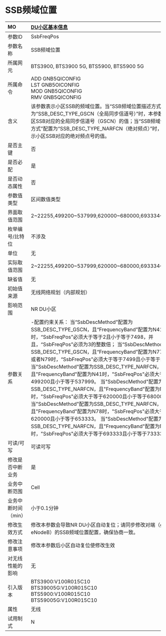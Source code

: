 # SSB频域位置<table><thread><tr><th align = "left">MO</th><th align = "left"><a href = "index.html#SSB频域位置-22">DU小区基本信息</a></td></tr></thread><tbody><tr><td>参数ID</td><td>SsbFreqPos</td></tr><tr><td>参数名称</td><td>SSB频域位置</td></tr><tr><td>所属网元</td><td>BTS3900, BTS3900 5G, BTS5900, BTS5900 5G</td></tr><tr><td>所属命令</td><td>ADD GNB5QICONFIG<br>LST GNB5OICONFIG<br>MOD GNB5QICONFIG<br>RMV GNB5QICONFIG</td></tr><tr><td>含义</td><td>该参数表示小区SSB的频域位置。当“SSB频域位置描述方式”配置为“SSB_DESC_TYPE_GSCN（全局同步信道号）”时，本参数表示小区SSB对应的全局同步信道号（GSCN）的值；当“SSB频域位置描述方式”配置为“SSB_DESC_TYPE_NARFCN（绝对频点）”时，本参数表示小区SSB对应的绝对频点号的值。</td></tr><tr><td>是否主键</td><td>否</td></tr><tr><td>是否必配</td><td>是</td></tr><tr><td>是否动态属性</td><td>否</td></tr><tr><td>参数值类型</td><td>区间数值类型</td></tr><tr><td>界面取值范围</td><td>2~22255,499200~537999,620000~680000,693334~733333</td></tr><tr><td>枚举编号/比特位</td><td>不涉及</td></tr><tr><td>单位</td><td>无</td></tr><tr><td>实际取值范围</td><td>2~22255,499200~537999,620000~680000,693334~733333</td></tr><tr><td>缺省值</td><td>无</td></tr><tr><td>初始值来源</td><td>无线网络规划（内部规划）</td></tr><tr><td>影响范围</td><td>NR DU小区</td></tr><tr><td>参数关系</td><td>-配置约束关系：
当“SsbDescMethod”配置为SSB_DESC_TYPE_GSCN，且“FrequencyBand”配置为N41时，“SsbFreqPos”必须大于等于2且小于等于7498，并且，“SsbFreqPos”必须为3的整数倍；
当“SsbDescMethod”配置为SSB_DESC_TYPE_GSCN，且“FrequencyBand”配置为N77、N78或者N79时，“SsbFreqPos”必须大于等于7499且小于等于22255；
当"SsbDescMethod"配置为SSB_DESC_TYPE_NARFCN，且"FrequencyBand"配置为N41时，"SsbFreqPos"必须大于等于499200且小于等于537999。
当"SsbDescMethod"配置为SSB_DESC_TYPE_NARFCN，且"FrequencyBand"配置为N77时，"SsbFreqPos"必须大于等于620000且小于等于680000。
当"SsbDescMethod"配置为SSB_DESC_TYPE_NARFCN，且"FrequencyBand"配置为N78时，"SsbFreqPos"必须大于等于620000且小于等于653333。
当"SsbDescMethod"配置为SSB_DESC_TYPE_NARFCN，且"FrequencyBand"配置为N79时，"SsbFreqPos"必须大于等于693333且小于等于733333。</td></tr><tr><td>可读/可写</td><td>可读可写</td></tr><tr><td>修改是否中断业务</td><td>是</td></tr><tr><td>业务中断范围</td><td>Cell</td></tr><tr><td>业务中断时间（min）</td><td>小于0.1分钟</td></tr><tr><td>修改生效方式</td><td>修改本参数会导致NR DU小区自动复位；请同步修改对端（gNodeB, eNodeB）的SSB频域位置配置，确保协商一致。</td></tr><tr><td>修改注意事项</td><td>修改本参数后小区自动复位使修改生效</td></tr><tr><td>对无线性能的影响</td><td>无</td></tr><tr><td>引入版本</td><td>BTS3900:V100R015C10<br>BTS39005G:V100R015C10<br>BTS5900:V100R015C10<br>BTS59005G:V100R015C10</td></tr><tr><td>属性</td><td>无线</td></tr><tr><td>试用制式</td><td>N</td></tr></tbody></table>